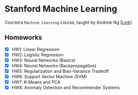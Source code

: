 # Stanford Machine Learning
Coursera `Machine Learning` course, taught by Andrew Ng [[Link](https://www.coursera.org/learn/machine-learning)].

## Homeworks
- [x] HW1: Linear Regression
- [x] HW2: Logistic Regression
- [x] HW3: Neural Networks (Basics)
- [x] HW4: Neural Networks (Backpropagation)
- [x] HW5: Regularization and Bias-Variance Tradeoff
- [x] HW6: Support Vector Machine (SVM)
- [x] HW7: K-Means and PCA
- [x] HW8: Anomaly Detection and Recommender Systems
